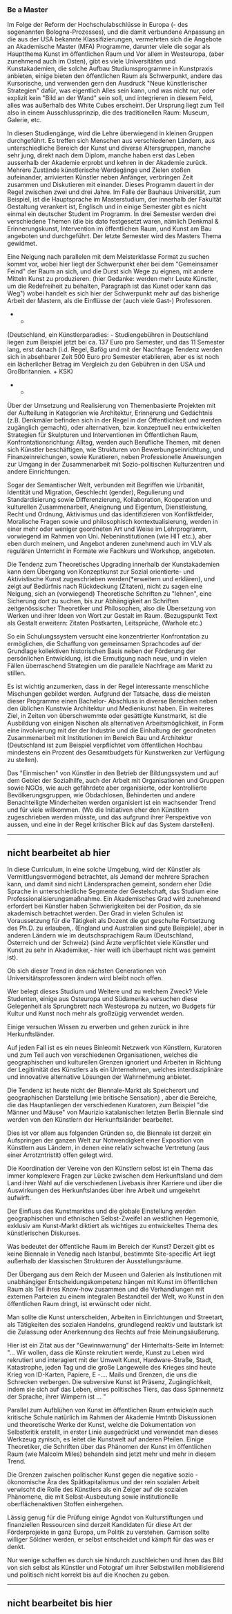 ### Be a Master

Im Folge der Reform der Hochschulabschlüsse in Europa (- des sogenannten Bologna-Prozesses), und die damit verbundene Anpassung an die aus der USA bekannte Klassifizierungen, vermehrten sich die Angebote an Akademische Master (MFA) Programme, darunter viele die sogar als Hauptthema Kunst im öffentlichen Raum und 
Vor allem in Westeuropa, (aber zunehmend auch im Osten), gibt es viele Universitäten und Kunstakademien, die solche Aufbau Studiumsprogramme in Kunstpraxis anbieten, einige bieten den öffentlichen Raum als Schwerpunkt, andere das Kursorische, und verwenden gern den Ausdruck "Neue künstlerischer Strategien" dafür, was eigentlich Alles sein kann, und was nicht nur, oder explizit kein "Bild an der Wand" sein soll, und integrieren in diesem Feld, alles was außerhalb des White Cubes erscheint. Der Ursprung liegt zum Teil also in einem Ausschlussprinzip, die des traditionellen Raum: Museum, Galerie, etc.
 
In diesen Studiengänge, wird die Lehre überwiegend in kleinen Gruppen durchgeführt. Es treffen sich Menschen aus verschiedenen Ländern, aus unterschiedliche Bereich der Kunst und diverse Altersgruppen, manche sehr jung, direkt nach dem Diplom, manche haben erst das Leben ausserhalb der Akademie erprobt und kehren in der Akademie zurück. Mehrere Zustände künstlerische Werdegänge und Zielen stoßen aufeinander, arrivierten Künstler neben Anfänger, verbringen Zeit zusammen und Diskutieren mit einander. Dieses Programm dauert in der Regel zwischen zwei und drei Jahre. Im Falle der Bauhaus Universität, zum Beispiel, ist die Hauptsprache im Masterstudium, der innerhalb der Fakultät Gestaltung verankert ist, Englisch und in einige Semester gibt es nicht einmal ein deutscher Student im Programm. In drei Semester werden drei verschiedene Themen (die bis dato festgesetzt waren, nämlich Denkmal & Erinnerungskunst, Intervention im öffentlichen Raum, und Kunst am Bau angeboten und durchgeführt. Der letzte Semester wird des Masters Thema gewidmet.

Eine Neigung nach parallelen mit dem Meisterklasse Format zu suchen kommt vor, wobei hier liegt der Schwerpunkt eher bei dem "Gemeinsamer Feind" der Raum an sich, und die Durst sich Wege zu eignen, mit andere Mitteln Kunst zu produzieren. (hier Gedanke: werden mehr Leute Künstler, um die Redefreiheit zu behalten, Paragraph ist das Kunst oder kann das Weg")  wobei handelt es sich hier der Schwerpunkt mehr auf das bisherige Arbeit der Mastern, als die Einflüsse der (auch viele Gast-) Professoren.

- - 
(Deutschland, ein Künstlerparadies: - Studiengebühren in Deutschland liegen zum Beispiel jetzt bei ca. 137 Euro pro Semester, und das 11 Semester lang, erst danach (i.d. Regel, Bafög und mit der Nachfrage Tendenz werden sich in absehbarer Zeit 500 Euro pro Semester etablieren, aber es ist noch ein lächerlicher Betrag im Vergleich zu den Gebühren in den USA und Großbritannien. + KSK)
- -

Über der Umsetzung und Realisierung von Themenbasierte Projekten mit der Aufteilung in Kategorien wie Architektur, Erinnerung und Gedächtnis (z.B. Denkmäler befinden sich in der Regel in der Öffentlichkeit und werden zugänglich gemacht), oder alternativen, bzw. konzeptuell neu entwickelten Strategien für Skulpturen und Interventionen im Öffentlichen Raum, Konfrontationsrichtung: Alltag, werden auch Berufliche Themen, mit denen sich Künstler beschäftigen, wie Strukturen von Bewerbungseinrichtung,  und Finanzeinreichungen, sowie Kuratieren, neben Professionelle Anweisungen zur Umgang in der Zusammenarbeit mit Sozio-politischen Kulturzentren und andere Einrichtungen. 

Sogar der Semantischer Welt, verbunden mit Begriffen wie Urbanität, Identität und Migration, Geschlecht (gender), Regulierung und Standardisierung sowie Differenzierung, Kollaboration, Kooperation und kulturellen Zusammenarbeit, Aneignung und Eigentum, Dienstleistung, Recht und Ordnung, Aktivismus und das identifizieren von Konfliktfelder, Moralische Fragen sowie und philosophisch kontextualisierung,  werden in einer mehr oder weniger geordneten Art und Weise im Lehrprogramm, vorwiegend im Rahmen von Uni. Nebeninstitutionen (wie HIT etc.), aber eben durch meinem, und Angebot  anderen zunehmend auch im VLV als regulären Unterricht in Formate wie Fachkurs und Workshop, angeboten.

Die Tendenz zum Theoretisches Upgrading innerhalb der Kunstakademien kann dem Übergang von Konzeptkunst zur Sozial orientierte- und Aktivistische Kunst zugeschrieben werden(*erweitern und erklären), und zeigt auf Bedürfnis nach Rückdeckung (Zitaten), nicht zu sagen eine Neigung, sich an (vorwiegend) Theoretische Schriften zu "lehnen", eine Sicherung dort zu suchen, bis zur Abhängigkeit an Schriften zeitgenössischer Theoretiker und Philosophen, also die Übersetzung von Werken und ihrer Ideen von Wort zur Gestalt im Raum. (Bezugspunkt Text als Gestalt erweitern: Zitaten Postkarten, Leitsprüche, (Warhole etc.)

So ein Schulungssystem versucht eine konzentrierter Konfrontation zu ermöglichen, die Schaffung von gemeinsamen Sprachcodes auf der Grundlage kollektiven historischen Basis neben der  Förderung der persönlichen Entwicklung, ist die Ermutigung nach neue, und in vielen Fällen überraschend Strategien um die parallele Nachfrage am Markt zu stillen. 

Es ist wichtig anzumerken, dass in der Regel interessante menschliche Mischungen gebildet werden. Aufgrund der Tatsache, dass die meisten dieser Programme einen Bachelor- Abschluss in diverse Bereichen neben den üblichen Kunstwie Architektur und Medienkunst haben. Ein weiteres Ziel, in Zeiten von überschwemmte oder gesättigte Kunstmarkt, ist die Ausbildung von einigen Nischen als alternativen Arbeitsmöglichkeit, in Form eine involvierung mit der der Industrie und die Einhaltung der geordneten Zusammenarbeit mit Institutionen im Bereich Bau und Architektur (Deutschland ist zum Beispiel verpflichtet vom öffentlichen Hochbau mindestens ein Prozent des Gesamtbudgets für Kunstwerken zur Verfügung zu stellen).

Das "Einmischen" von Künstler in den Betrieb der Bildungssystem und auf dem Gebiet der Sozialhilfe, auch der Arbeit mit Organisationen und Gruppen sowie NGOs, wie auch gefährdete aber organisierte, oder kontrollierte Bevölkerungsgruppen, wie Obdachlosen, Behinderten und andere Benachteiligte Minderheiten werden organisiert ist ein wachsender Trend und für viele willkommen.  (Wo die Initiativen eher den Künstlern zugeschrieben werden müsste, und das aufgrund ihrer Perspektive von aussen, und  eine in der Regel kritischer Blick auf das System darstellen).

---
nicht bearbeitet ab hier 
---

In diese Curriculum, in eine solche Umgebung, wird der Künstler als Vermittlungsvermögend betrachtet, als Jemand der mehrere Sprachen kann, und damit sind nicht Ländersprachen gemeint, sondern eher Ddie Sprache in unterschiedliche Segmente der Gestelschaft, das Studium eine Professionalisierungsmaßnahme. Ein Akademisches Grad wird zunehmend erfordert bei Künstler haben Schwierigkeiten bei der Position, da sie akademisch betrachtet werden. Der Grad in vielen Schulen ist Voraussetzung für die Tätigkeit als Dozent die gut geschulte Fortsetzung des Ph.D. zu erlauben,. (England und Australien sind gute Beispiele), aber in anderen Ländern wie im deutschsprachigem Raum (Deutschland, Österreich und der Schweiz) (sind Ärzte verpflichtet viele Künstler und Kunst zu sehr in Akademiker,- hier weiß ich überhaupt nicht was gemeint ist). 

Ob sich dieser Trend in den nächsten Generationen von Universitätsprofessoren ändern wird bleibt noch offen.

Wer belegt dieses Studium und Weitere und zu welchem Zweck? Viele Studenten, einige aus Osteuropa und Südamerika versuchen diese Gelegenheit als Sprungbrett nach Westeuropa zu nutzen, wo Budgets für Kultur und Kunst noch mehr als großzügig verwendet werden. 

Einige versuchen Wissen zu erwerben und gehen zurück in ihre Herkunftsländer. 

Auf jeden Fall ist es ein neues Binleomit Netzwerk von Künstlern, Kuratoren und zum Teil auch von verschiedenen Organisationen, welches die geographischen und kulturellen Grenzen ignoriert und Arbeiten in Richtung der Legitimität des Künstlers als ein Unternehmen, welches interdisziplinäre und innovative alternative Lösungen der Wahrnehmung anbietet.

Die Tendenz ist heute nicht der Biennale-Markt als Speicherort und  geographischen Darstellung (wie britische Sensation) , aber die Bereiche, die das Hauptanliegen der verschiedenen Kuratoren, zum Beispiel "die Männer und Mäuse" von Maurizio katalanischen letzten Berlin Biennale sind werden von den Künstlern der Herkunftsländer bearbeitet. 

Dies ist vor allem aus folgenden Gründen so, die Biennale ist derzeit ein Aufspringen der ganzen Welt zur Notwendigkeit einer Exposition von Künstlern aus Ländern, in denen eine relativ schwache Vertretung (aus einer Arrotzntristit) offen gelegt wird.

Die Koordination der Vereine von den Künstlern selbst ist ein Thema das immer komplexere Fragen zur Lücke zwischen dem Herkunftsland und dem Land ihrer Wahl auf die verschiedenen Livebasis ihrer Karriere und über die Auswirkungen des Herkunftslandes über ihre Arbeit und umgekehrt aufwirft.

Der Einfluss des Kunstmarktes und die globale Einstellung werden geographischen und ethnischen Selbst-Zweifel an westlichen Hegemonie, exklusiv am Kunst-Markt diktiert als wichtiges zu entwickeltes Thema des künstlerischen Diskurses.


Was bedeutet der öffentliche Raum im Bereich der Kunst? Derzeit gibt es keine Biennale in Venedig nach Istanbul, bestimmte Site-specific Art liegt außerhalb der klassischen Strukturen der Ausstellungsräume. 

Der Übergang aus dem Reich der Museen und Galerien als Institutionen mit unabhängiger Entscheidungskompetenz hängen mit Kunst im öffentlichen Raum als Teil ihres Know-how zusammen und die Verhandlungen mit externen Parteien zu einem integralen Bestandteil der Welt, wo Kunst in den öffentlichen Raum dringt, ist erwünscht oder nicht.

Man sollte die Kunst unterscheiden, Arbeiten in Einrichtungen und Streetart, als  Tätigkeiten des sozialen Handelns, grundlegend reaktiv und lautstark ist die Zulassung oder Anerkennung des Rechts auf freie Meinungsäußerung.

Hier ist ein Zitat aus der "Gewinnwarnung" der Hinterhalts-Seite im Internet:
"... Wir wollen, dass die Künste rekrutiert werde,  Kunst zu Leben wird rekrutiert und interagiert mit der Umwelt Kunst, Hardware-Straße, Stadt, Katastrophe, jeden Tag und die große Langeweile des Krieges sind heute Krieg von ID-Karten, Papiere, E -.... Mails und Grenzen, die uns die Schrecken verbergen. Die subversive Kunst ist Präsenz, Zugänglichkeit, indem sie sich auf das Leben, eines politisches Tiers, das dass Spinnennetz der Sprache, ihrer Wimpern ist ... "

Parallel zum Aufblühen von Kunst im öffentlichen Raum entwickeln auch kritische Schule natürlich im Rahmen der Akademie Hmtntb Diskussionen und theoretische Werke der Kunst, welche die Dokumentation von Selbstkritik erstellt,  in erster Linie ausgedrückt und verwendet man dieses Werkzeug zynisch, es leitet die Kunstwelt auf anderen Pfeilen.
 Einige Theoretiker, die Schriften über das Phänomen der Kunst im öffentlichen Raum (wie Malcolm Miles) behandeln sind jetzt mehr und mehr in diesem Trend.
 
Die Grenzen zwischen politischer Kunst gegen die negative sozio - ökonomische Ära des Spätkapitalismus und der rein sozialen Arbeit verwischt die Rolle des Künstlers als ein Zeiger auf die sozialen Phänomene, die mit Selbst-Ausbeutung sowie institutionelle oberflächenaktiven Stoffen einhergehen. 

Lässig genug für die Prüfung einige Agndot von Kulturstiftungen und finanziellen Ressourcen sind derzeit Kandidaten für diese Art der Förderprojekte in ganz Europa, um Politik zu verstehen. Garnison sollte williger Söldner werden, er selbst entscheidet und kämpft für das was er denkt. 

Nur wenige schaffen es durch sie hindurch zuschleichen und ihnen das Bild von sich selbst als Künstler und Fotograf um ihrer Selbstwillen mobilisierend und politisch nicht korrekt bis auf die Knochen zu geben.

---
nicht bearbeitet bis hier 
---

